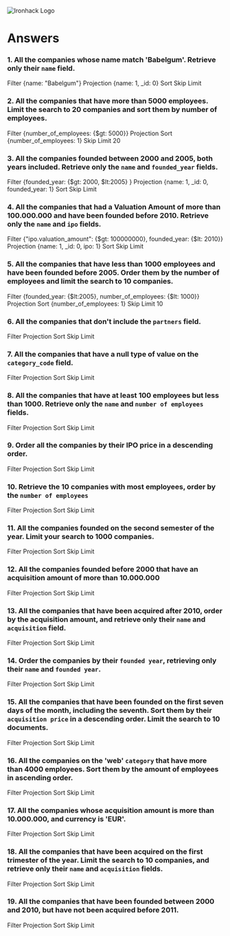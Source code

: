 ![Ironhack Logo](https://i.imgur.com/1QgrNNw.png)

# Answers

### 1. All the companies whose name match 'Babelgum'. Retrieve only their `name` field.

Filter {name: "Babelgum"}
Projection {name: 1, _id: 0}
Sort
Skip
Limit

### 2. All the companies that have more than 5000 employees. Limit the search to 20 companies and sort them by **number of employees**.

Filter {number_of_employees: {$gt: 5000}}
Projection
Sort {number_of_employees: 1}
Skip
Limit 20

### 3. All the companies founded between 2000 and 2005, both years included. Retrieve only the `name` and `founded_year` fields.

Filter {founded_year: {$gt: 2000, $lt:2005} }
Projection  {name: 1, _id: 0, founded_year: 1}
Sort
Skip
Limit

### 4. All the companies that had a Valuation Amount of more than 100.000.000 and have been founded before 2010. Retrieve only the `name` and `ipo` fields.

Filter {"ipo.valuation_amount": {$gt: 100000000}, founded_year: {$lt: 2010}}
Projection {name: 1, _id: 0, ipo: 1}
Sort
Skip
Limit

### 5. All the companies that have less than 1000 employees and have been founded before 2005. Order them by the number of employees and limit the search to 10 companies.

Filter  {founded_year: {$lt:2005}, number_of_employees: {$lt: 1000}}
Projection
Sort  {number_of_employees: 1}
Skip
Limit 10

### 6. All the companies that don't include the `partners` field.

Filter
Projection
Sort
Skip
Limit

### 7. All the companies that have a null type of value on the `category_code` field.

Filter
Projection
Sort
Skip
Limit

### 8. All the companies that have at least 100 employees but less than 1000. Retrieve only the `name` and `number of employees` fields.

Filter
Projection
Sort
Skip
Limit

### 9. Order all the companies by their IPO price in a descending order.

Filter
Projection
Sort
Skip
Limit

### 10. Retrieve the 10 companies with most employees, order by the `number of employees`

Filter
Projection
Sort
Skip
Limit

### 11. All the companies founded on the second semester of the year. Limit your search to 1000 companies.

Filter
Projection
Sort
Skip
Limit

### 12. All the companies founded before 2000 that have an acquisition amount of more than 10.000.000

Filter
Projection
Sort
Skip
Limit

### 13. All the companies that have been acquired after 2010, order by the acquisition amount, and retrieve only their `name` and `acquisition` field.

Filter
Projection
Sort
Skip
Limit

### 14. Order the companies by their `founded year`, retrieving only their `name` and `founded year`.

Filter
Projection
Sort
Skip
Limit

### 15. All the companies that have been founded on the first seven days of the month, including the seventh. Sort them by their `acquisition price` in a descending order. Limit the search to 10 documents.

Filter
Projection
Sort
Skip
Limit

### 16. All the companies on the 'web' `category` that have more than 4000 employees. Sort them by the amount of employees in ascending order.

Filter
Projection
Sort
Skip
Limit

### 17. All the companies whose acquisition amount is more than 10.000.000, and currency is 'EUR'.

Filter
Projection
Sort
Skip
Limit

### 18. All the companies that have been acquired on the first trimester of the year. Limit the search to 10 companies, and retrieve only their `name` and `acquisition` fields.

Filter
Projection
Sort
Skip
Limit

### 19. All the companies that have been founded between 2000 and 2010, but have not been acquired before 2011.

Filter
Projection
Sort
Skip
Limit
